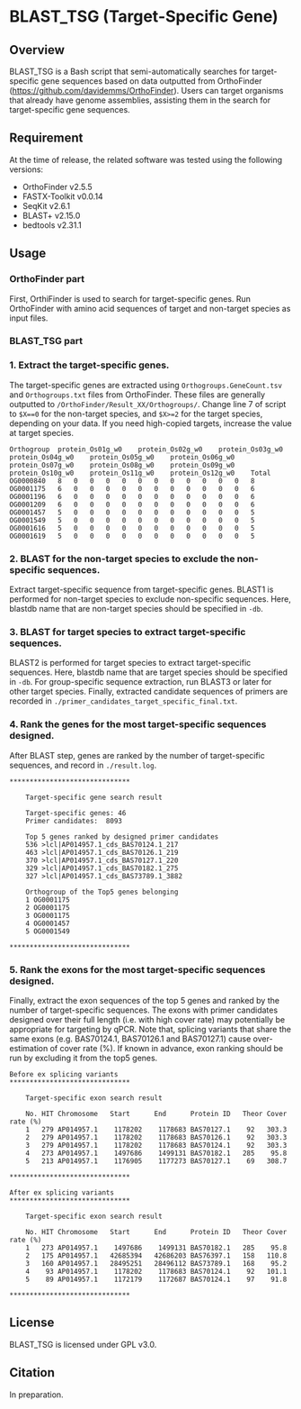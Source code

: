 # BLAST_TSG (Target-Specific Gene)
## Overview
BLAST_TSG is a Bash script that semi-automatically searches for target-specific gene sequences based on data outputted from OrthoFinder (https://github.com/davidemms/OrthoFinder). Users can target organisms that already have genome assemblies, assisting them in the search for target-specific gene sequences.

## Requirement
At the time of release, the related software was tested using the following versions:
<br>
* OrthoFinder v2.5.5
* FASTX-Toolkit v0.0.14
* SeqKit v2.6.1
* BLAST+ v2.15.0
* bedtools v2.31.1

## Usage
### OrthoFinder part
First, OrthiFinder is used to search for target-specific genes. Run OrthoFinder with amino acid sequences of target and non-target species as input files.

### BLAST_TSG part
### 1. Extract the target-specific genes.
The target-specific genes are extracted using ```Orthogroups.GeneCount.tsv``` and ```Orthogroups.txt``` files from OrthoFinder. These files are generally outputted to ```/OrthoFinder/Result_XX/Orthogroups/```. Change line 7 of script to ```$X==0``` for the non-target species, and ```$X>=2``` for the target species, depending on your data. If you need high-copied targets, increase the value at target species.
```
Orthogroup	protein_Os01g_w0	protein_Os02g_w0	protein_Os03g_w0	protein_Os04g_w0	protein_Os05g_w0	protein_Os06g_w0	protein_Os07g_w0	protein_Os08g_w0	protein_Os09g_w0	protein_Os10g_w0	protein_Os11g_w0	protein_Os12g_w0	Total
OG0000840	8	0	0	0	0	0	0	0	0	0	0	0	8
OG0001175	6	0	0	0	0	0	0	0	0	0	0	0	6
OG0001196	6	0	0	0	0	0	0	0	0	0	0	0	6
OG0001209	6	0	0	0	0	0	0	0	0	0	0	0	6
OG0001457	5	0	0	0	0	0	0	0	0	0	0	0	5
OG0001549	5	0	0	0	0	0	0	0	0	0	0	0	5
OG0001616	5	0	0	0	0	0	0	0	0	0	0	0	5
OG0001619	5	0	0	0	0	0	0	0	0	0	0	0	5
```
### 2. BLAST for the non-target species to exclude the non-specific sequences.
Extract target-specific sequence from target-specific genes. BLAST1 is performed for non-target species to exclude non-specific sequences. Here, blastdb name that are non-target species should be specified in ```-db```.

### 3. BLAST for target species to extract target-specific sequences.
BLAST2 is performed for target species to extract target-specific sequences. Here, blastdb name that are target species should be specified in ```-db```. For group-specific sequence extraction, run BLAST3 or later for other target species. Finally, extracted candidate sequences of primers are recorded in ```./primer_candidates_target_specific_final.txt```.

### 4. Rank the genes for the most target-specific sequences designed.
After BLAST step, genes are ranked by the number of target-specific sequences, and record in ```./result.log```.
```
******************************

    Target-specific gene search result

    Target-specific genes: 46
    Primer candidates:  8093

    Top 5 genes ranked by designed primer candidates
    536 >lcl|AP014957.1_cds_BAS70124.1_217
    463 >lcl|AP014957.1_cds_BAS70126.1_219
    370 >lcl|AP014957.1_cds_BAS70127.1_220
    329 >lcl|AP014957.1_cds_BAS70182.1_275
    327 >lcl|AP014957.1_cds_BAS73789.1_3882

    Orthogroup of the Top5 genes belonging
    1 OG0001175
    2 OG0001175
    3 OG0001175
    4 OG0001457
    5 OG0001549

******************************
```

### 5. Rank the exons for the most target-specific sequences designed.
Finally, extract the exon sequences of the top 5 genes and ranked by the number of target-specific sequences. The exons with primer candidates designed over their full length (i.e. with high cover rate) may potentially be appropriate for targeting by qPCR. Note that, splicing variants that share the same exons (e.g. BAS70124.1, BAS70126.1 and BAS70127.1) cause over-estimation of cover rate (%). If known in advance, exon ranking should be run by excluding it from the top5 genes.
```
Before ex splicing variants
******************************

    Target-specific exon search result

    No. HIT Chromosome   Start      End      Protein ID   Theor Cover rate (%)
    1   279 AP014957.1    1178202    1178683 BAS70127.1    92   303.3
    2   279 AP014957.1    1178202    1178683 BAS70126.1    92   303.3
    3   279 AP014957.1    1178202    1178683 BAS70124.1    92   303.3
    4   273 AP014957.1    1497686    1499131 BAS70182.1   285    95.8
    5   213 AP014957.1    1176905    1177273 BAS70127.1    69   308.7

******************************
```

```
After ex splicing variants
******************************

    Target-specific exon search result

    No. HIT Chromosome   Start      End      Protein ID   Theor Cover rate (%)
    1   273 AP014957.1    1497686    1499131 BAS70182.1   285    95.8
    2   175 AP014957.1   42685394   42686203 BAS76397.1   158   110.8
    3   160 AP014957.1   28495251   28496112 BAS73789.1   168    95.2
    4    93 AP014957.1    1178202    1178683 BAS70124.1    92   101.1
    5    89 AP014957.1    1172179    1172687 BAS70124.1    97    91.8

******************************
```

## License
BLAST_TSG is licensed under GPL v3.0.

## Citation
In preparation.
